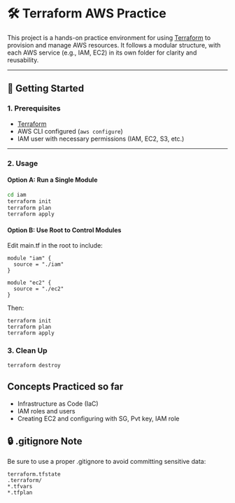 # 🛠️ Terraform AWS Practice

This project is a hands-on practice environment for using [Terraform](https://www.terraform.io/) to provision and manage AWS resources. It follows a modular structure, with each AWS service (e.g., IAM, EC2) in its own folder for clarity and reusability.

---

## 🚀 Getting Started

### 1. Prerequisites

- [Terraform](https://developer.hashicorp.com/terraform/downloads)
- AWS CLI configured (`aws configure`)
- IAM user with necessary permissions (IAM, EC2, S3, etc.)

---

### 2. Usage

#### Option A: Run a Single Module

```bash
cd iam
terraform init
terraform plan
terraform apply
```

#### Option B: Use Root to Control Modules

Edit main.tf in the root to include:

```
module "iam" {
  source = "./iam"
}

module "ec2" {
  source = "./ec2"
}
```

Then:

```
terraform init
terraform plan
terraform apply
```

### 3. Clean Up

```
terraform destroy
```

## Concepts Practiced so far

- Infrastructure as Code (IaC)
- IAM roles and users
- Creating EC2 and configuring with SG, Pvt key, IAM role

## 🔒 .gitignore Note

Be sure to use a proper .gitignore to avoid committing sensitive data:
```
terraform.tfstate
.terraform/
*.tfvars
*.tfplan
```

